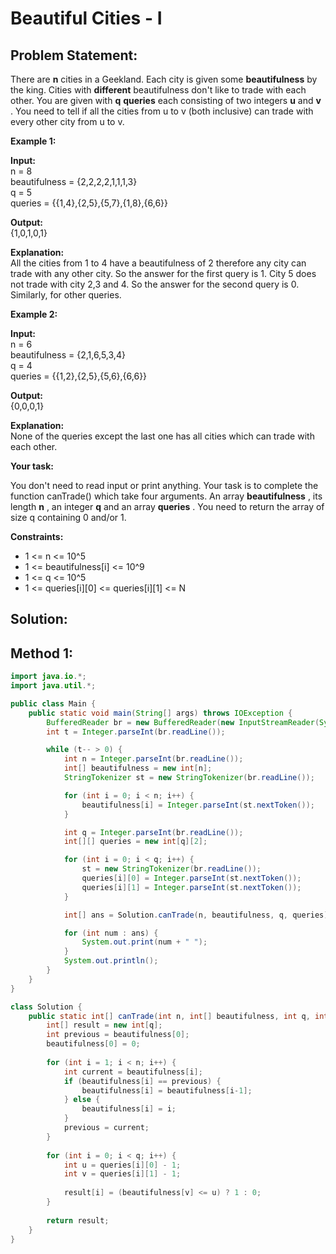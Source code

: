 # Beautiful Cities - I

## Problem Statement:

There are **n** cities in a Geekland. Each city is given some **beautifulness** by the king. Cities with **different** beautifulness don't like to trade with each other. You are given with **q** **queries** each consisting of two integers **u** and  **v** . You need to tell if all the cities from u to v (both inclusive) can trade with every other city from u to v.

**Example 1:**

**Input:**<br/>
n = 8<br/>
beautifulness = {2,2,2,2,1,1,1,3}<br/>
q = 5<br/>
queries = {{1,4},{2,5},{5,7},{1,8},{6,6}}<br/>

**Output:**<br/>
{1,0,1,0,1}

**Explanation:**<br/>
All the cities from 1 to 4 have a beautifulness of 2 therefore any city can trade with any other city. So the answer for the first query is 1.
City 5 does not trade with city 2,3 and 4. So the answer for the second query is 0.
Similarly, for other queries.

**Example 2:**

**Input:**<br/>
n = 6<br/>
beautifulness = {2,1,6,5,3,4}<br/>
q = 4<br/>
queries = {{1,2},{2,5},{5,6},{6,6}}<br/>

**Output:**<br/>
{0,0,0,1}

**Explanation:**<br/>
None of the queries except the last one has all cities which can trade with each other.

**Your task:**

You don't need to read input or print anything. Your task is to complete the function canTrade() which take four arguments. An array  **beautifulness** , its length  **n** , an integer **q** and an array  **queries** . You need to return the array of size q containing 0 and/or 1.

**Constraints:**
 - 1 <= n <= 10^5
 - 1 <= beautifulness[i] <= 10^9
 - 1 <= q <= 10^5
 - 1 <= queries[i][0] <= queries[i][1] <= N


## Solution:

## Method 1:

```java
import java.io.*;
import java.util.*;

public class Main {
    public static void main(String[] args) throws IOException {
        BufferedReader br = new BufferedReader(new InputStreamReader(System.in));
        int t = Integer.parseInt(br.readLine());

        while (t-- > 0) {
            int n = Integer.parseInt(br.readLine());
            int[] beautifulness = new int[n];
            StringTokenizer st = new StringTokenizer(br.readLine());

            for (int i = 0; i < n; i++) {
                beautifulness[i] = Integer.parseInt(st.nextToken());
            }

            int q = Integer.parseInt(br.readLine());
            int[][] queries = new int[q][2];

            for (int i = 0; i < q; i++) {
                st = new StringTokenizer(br.readLine());
                queries[i][0] = Integer.parseInt(st.nextToken());
                queries[i][1] = Integer.parseInt(st.nextToken());
            }

            int[] ans = Solution.canTrade(n, beautifulness, q, queries);

            for (int num : ans) {
                System.out.print(num + " ");
            }
            System.out.println();
        }
    }
}

class Solution {
    public static int[] canTrade(int n, int[] beautifulness, int q, int[][] queries) {
        int[] result = new int[q];
        int previous = beautifulness[0];
        beautifulness[0] = 0;
  
        for (int i = 1; i < n; i++) {
            int current = beautifulness[i];
            if (beautifulness[i] == previous) {
                beautifulness[i] = beautifulness[i-1];
            } else {
                beautifulness[i] = i;
            }
            previous = current;
        }
  
        for (int i = 0; i < q; i++) {
            int u = queries[i][0] - 1;
            int v = queries[i][1] - 1;
  
            result[i] = (beautifulness[v] <= u) ? 1 : 0;
        }
  
        return result;
    }
}

```
